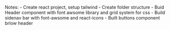 Notes:
          - Create react project, setup tailwind
          - Create folder structure
          - Buid Header component with font awsome library and grid system for css
          - Build sidenav bar with font-awsome and react-icons
          - Built buttons component brlow header
